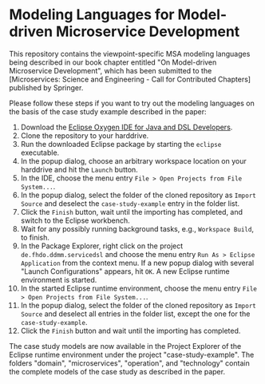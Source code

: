 # Modeling Languages for Model-driven Microservice Development

This repository contains the viewpoint-specific MSA modeling languages being described in our book chapter entitled "On Model-driven Microservice Development", which has been submitted to the [Microservices: Science and Engineering - Call for Contributed Chapters] published by Springer.

Please follow these steps if you want to try out the modeling languages on the basis of the case study example described in the paper:
1. Download the [Eclipse Oxygen IDE for Java and DSL Developers](https://www.eclipse.org/downloads/packages/release/oxygen/3a/eclipse-ide-java-and-dsl-developers).
2. Clone the repository to your harddrive.
3. Run the downloaded Eclipse package by starting the ``eclipse`` executable.
4. In the popup dialog, choose an arbitrary workspace location on your harddrive and hit the ``Launch`` button.
5. In the IDE, choose the menu entry ``File > Open Projects from File System...``.
6. In the popup dialog, select the folder of the cloned repository as ``Import Source`` and deselect the ``case-study-example`` entry in the folder list.
7. Click the ``Finish`` button, wait until the importing has completed, and switch to the Eclipse workbench.
8. Wait for any possibly running background tasks, e.g., ``Workspace Build``, to finish.
9. In the Package Explorer, right click on the project ``de.fhdo.ddmm.servicedsl`` and choose the menu entry ``Run As > Eclipse Application`` from the context menu. If a new popup dialog with several "Launch Configurations" appears, hit ``OK``. A new Eclipse runtime environment is started.
10. In the started Eclipse runtime environment, choose the menu entry ``File > Open Projects from File System...``.
11. In the popup dialog, select the folder of the cloned repository as ``Import Source`` and deselect all entries in the folder list, except the one for the ``case-study-example``.
12. Click the ``Finish`` button and wait until the importing has completed.

The case study models are now available in the Project Explorer of the Eclipse runtime environment under the project "case-study-example". The folders "domain", "microservices", "operation", and "technology" contain the complete models of the case study as described in the paper.
